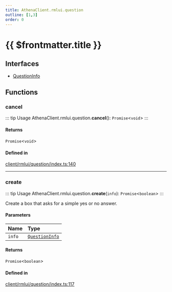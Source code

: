 ```yaml
---
title: AthenaClient.rmlui.question
outline: [1,3]
order: 0
---
```


# {{ $frontmatter.title }}


## Interfaces

- [QuestionInfo](../interfaces/client_rmlui_question_QuestionInfo.md)

## Functions

### cancel

::: tip Usage
AthenaClient.rmlui.question.**cancel**(): `Promise`<`void`\>
:::

#### Returns

`Promise`<`void`\>

#### Defined in

[client/rmlui/question/index.ts:140](https://github.com/Stuyk/altv-athena/blob/4cfdacf/src/core/client/rmlui/question/index.ts#L140)

___

### create

::: tip Usage
AthenaClient.rmlui.question.**create**(`info`): `Promise`<`boolean`\>
:::

Create a box that asks for a simple yes or no answer.

#### Parameters

| Name | Type |
| :------ | :------ |
| `info` | [`QuestionInfo`](../interfaces/client_rmlui_question_QuestionInfo.md) |

#### Returns

`Promise`<`boolean`\>

#### Defined in

[client/rmlui/question/index.ts:117](https://github.com/Stuyk/altv-athena/blob/4cfdacf/src/core/client/rmlui/question/index.ts#L117)

